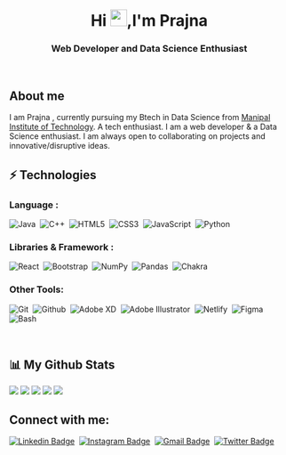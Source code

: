 
 
<h1 align="center">Hi&nbsp;<img src="https://raw.githubusercontent.com/aemmadi/aemmadi/master/wave.gif" width="30px" height="30px">,I'm Prajna</h1>

<h3 align="center">Web Developer and Data Science Enthusiast</h3>
<br>

 
 
 ## About me

I am Prajna , currently pursuing my Btech in Data Science from [Manipal Institute of Technology](https://manipal.edu/mit.html). A tech enthusiast. I am a web developer  & a Data Science enthusiast. I am always open to collaborating on projects and innovative/disruptive ideas. 







## ⚡ Technologies

### Language :
![Java](https://img.shields.io/badge/-java-E34A86?style=flat-square&logo=java)&nbsp;
![C++](https://img.shields.io/badge/-C++-00599C?style=flat-square&logo=c)&nbsp;
![HTML5](https://img.shields.io/badge/-HTML5-E34F26?style=flat-square&logo=html5&logoColor=white)&nbsp;
![CSS3](https://img.shields.io/badge/-CSS3-1572B6?style=flat-square&logo=css3)&nbsp;
![JavaScript](https://img.shields.io/badge/-JavaScript-black?style=flat-square&logo=javascript)&nbsp;
![Python](https://img.shields.io/badge/-Python-black?style=flat-square&logo=Python)&nbsp;
<!-- ![TypeScript](https://img.shields.io/badge/-TypeScript-007ACC?style=flat-square&logo=typescript) -->
<!-- ![MySQL](https://img.shields.io/badge/-MySQL-black?style=flat-square&logo=mysql) -->

 


### Libraries & Framework :

![React](https://img.shields.io/badge/react-%2320232a.svg?style=flat-square&logo=react&logoColor=%2361DAFB)&nbsp;
![Bootstrap](https://img.shields.io/badge/-Bootstrap-563D7C?style=flat-square&logo=bootstrap)&nbsp;
![NumPy](https://img.shields.io/badge/numpy-%23013243.svg?style=flat-square&logo=numpy&logoColor=white)&nbsp;
![Pandas](https://img.shields.io/badge/pandas-%23150458.svg?style=flat-square&logo=pandas&logoColor=white)&nbsp;
![Chakra](https://img.shields.io/badge/chakra-%234ED1C5.svg?style=flat-square&logo=chakraui&logoColor=white)&nbsp;
<!-- ![SASS](https://img.shields.io/badge/SASS-hotpink.svg?style=flat-square&logo=SASS&logoColor=white)&nbsp; -->


<!-- ![SASS](https://img.shields.io/badge/SASS-hotpink.svg?style=for-the-badge&logo=SASS&logoColor=white) -->





<!-- ![Nodejs](https://img.shields.io/badge/-Nodejs-black?style=flat-square&logo=Node.js) -->
<!-- <a href="#"><img alt="MongoDB" src ="https://img.shields.io/badge/MongoDB-%234ea94b.svg?logo=mongodb&logoColor=white"></a> -->
<!-- ![Redis](https://img.shields.io/badge/-Redis-black?style=flat-square&logo=Redis) -->
<!-- ![ElasticSearch](https://img.shields.io/badge/-ElasticSearch-005571?style=flat-square&logo=elasticsearch) -->
<!-- ![GraphQL](https://img.shields.io/badge/-GraphQL-E10098?style=flat-square&logo=graphql) -->
<!-- ![Apollo GraphQL](https://img.shields.io/badge/-Apollo%20GraphQL-311C87?style=flat-square&logo=apollo-graphql) -->
<!-- ![PostgreSQL](https://img.shields.io/badge/-PostgreSQL-336791?style=flat-square&logo=postgresql) -->
<!-- <a href="#"><img alt="Keras" src="https://img.shields.io/badge/Keras%20-%23D00000.svg?logo=Keras&logoColor=white"></a> -->
<!-- <a href="#"><img alt="Material Design" src="https://img.shields.io/badge/Material%20Design%20-%230081CB.svg?logo=material-design&logoColor=white"></a> -->



### Other Tools:

<!-- <a href="#"><img alt="GitHub Pages" src="https://img.shields.io/badge/GitHub%20Pages-%23327FC7.svg?logo=github&logoColor=white"></a> -->
<!-- <a href="#"><img alt="Heroku" src="https://img.shields.io/badge/Heroku%20-%23430098.svg?logo=heroku&logoColor=white"></a> -->
<!-- ![DigitalOcean](https://img.shields.io/badge/-Digital%20Ocean-darkblue?style=flat-square&logo=digitalocean) -->
<!-- ![Amazon AWS](https://img.shields.io/badge/Amazon%20AWS-232F3E?style=flat-square&logo=amazon-aws) -->
<!-- ![Microsoft Azure](https://img.shields.io/badge/Microsoft%20Azure-232F7E?style=flat-square&logo=microsoft-azure) -->
<!-- ![Google Cloud](https://img.shields.io/badge/Google%20Cloud-black?style=flat-square&logo=google-cloud) -->
<!-- ![Docker](https://img.shields.io/badge/-Docker-black?style=flat-square&logo=docker) -->

![Git](https://img.shields.io/badge/-Git-black?style=flat-square&logo=git)&nbsp;
![Github](https://img.shields.io/badge/-Github-black?style=flat-square&logo=github)&nbsp;
![Adobe XD](https://img.shields.io/badge/Adobe%20XD-470137?style=flat-square&logo=Adobe%20XD&logoColor=#FF61F6)&nbsp;
![Adobe Illustrator](https://img.shields.io/badge/adobeillustrator-%23FF9A00.svg?style=flat-square&logo=adobeillustrator&logoColor=white)&nbsp;
![Netlify](https://img.shields.io/badge/netlify-%23000000.svg?style=flat-square&logo=netlify&logoColor=#00C7B7)&nbsp;
![Figma](https://img.shields.io/badge/figma-%23F24E1E.svg?style=flat-square&logo=figma&logoColor=white)&nbsp;
![Bash](https://img.shields.io/badge/-Bash-black?style=flat-square&logo=bash)&nbsp;




<!-- ![Adobe XD](https://img.shields.io/badge/-Adobe-XD-black?style=flat-square&logo=adobexd) -->

<!-- <a href="#"><img alt="Postman" src="https://img.shields.io/badge/Postman-FF6C37?logo=postman&logoColor=white"></a> -->
<!-- <a href="#"><img alt="Vercel" src="https://img.shields.io/badge/Vercel%20-%23000000.svg?logo=vercel&logoColor=white"></a> -->


</br>

<!-- ## 💰 Support
<p>
<a href='https://ko-fi.com/O4O659E32' target='_blank'><img height='36' style='border:0px;height:36px;' src='https://cdn.ko-fi.com/cdn/kofi4.png?v=2' border='0' alt='Buy Me a Coffee at ko-fi.com' /></a>
<a href='https://www.buymeacoffee.com/kaiwalya' target='_blank'><img height='36' style='border:0px;height:36px;' src='https://cdn.buymeacoffee.com/buttons/v2/default-yellow.png' border='0' alt='Support Kaiwalya on buymecoffee' /></a>
</p> -->



 
 
 

  
  
<!--   </br> -->
  
<!--   [![Prajnas github activity graph](https://activity-graph.herokuapp.com/graph?username=Prajna&theme=xcode)](https://git.io/kaiwalyakoparkar) -->
  
  
  
  

<!-- [![Hashnode Badge](https://img.shields.io/badge/-@kaiwalyakoparkar-03a57a?style=flat-square&labelColor=000000&logo=Hashnode&link=https://kaiwalyakoparkar.hashnode.dev/)](https://kaiwalyakoparkar.hashnode.dev/) -->

<!-- [![Website Badge](https://img.shields.io/badge/-Portfolio-black?style=flat-square&logo=Wordpress&logoColor=white&link=https://kaiwalyakoparkar.github.io/)](https://kaiwalyakoparkar.github.io/) -->




 ## 📊 My Github Stats
![](http://github-profile-summary-cards.vercel.app/api/cards/profile-details?username=Prajnaprabhu3&theme=github_dark)
![](http://github-profile-summary-cards.vercel.app/api/cards/repos-per-language?username=Prajnaprabhu3&theme=github_dark)
![](http://github-profile-summary-cards.vercel.app/api/cards/most-commit-language?username=Prajnaprabhu3&theme=github_dark)
![](http://github-profile-summary-cards.vercel.app/api/cards/stats?username=Prajnaprabhu3&theme=github_dark)
![](http://github-profile-summary-cards.vercel.app/api/cards/productive-time?username=Prajnaprabhu3&theme=github_dark&utcOffset=8)


<!-- 
 <br/>
    <a href="https://github.com/Prajnaprabhu3/github-readme-stats"><img alt="Prajna's Github Stats" src="https://github-readme-stats.vercel.app/api?username=Prajnaprabhu3&show_icons=true&count_private=true&theme=gotham&" /></a>
    <br/> 
    <br/>
    <p align="right"><img align="center" src="https://github-readme-streak-stats.herokuapp.com/?user=Prajnaprabhu3&theme=gotham&bg_color=0D1117" alt="Prajna" /></p>
  <br/>
   
  <a  style="padding-right:5px" align="right" href="https://github.com/Prajnaprabhu3/github-readme-stats"><img alt="Prajna Top Languages" src="https://github-readme-stats.vercel.app/api/top-langs/?username=Prajnaprabhu3&langs_count=8&count_private=true&layout=compact&theme=gotham&bg_color=0D1117" /></a>
  
  <br/> -->


  ## Connect with me:
  
  [![Linkedin Badge](https://img.shields.io/badge/-linkedin-blue?style=flat-square&logo=Linkedin&logoColor=white&link=https://www.linkedin.com/in/kaiwalyakoparkar/)](https://www.linkedin.com/in/prajna30/)&nbsp;
[![Instagram Badge](https://img.shields.io/badge/-Instagram-purple?style=flat-square&logo=instagram&logoColor=white&link=https://instagram.com/kaiwalya.koparkar/)](https://www.instagram.com/__prajna30__/)&nbsp;
[![Gmail Badge](https://img.shields.io/badge/-Gmail-c14438?style=flat-square&logo=Gmail&logoColor=white&link=mailto:prajnapprabhu3@gmail.com)](mailto:prajnapprabhu3@gmail.com)&nbsp;
[![Twitter Badge](https://img.shields.io/badge/-Twitter-Blue?style=flat-square&logo=twitter&logoColor=white&link=https://instagram.com/kaiwalya.koparkar/)](https://twitter.com/__prajna__)&nbsp;
